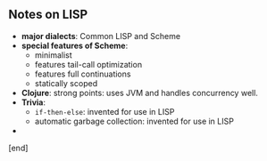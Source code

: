 ## Notes on LISP

 * **major dialects**: Common LISP and Scheme
 * **special features of Scheme**: 
   * minimalist
   * features tail-call optimization
   * features full continuations
   * statically scoped
 * **Clojure**: strong points: uses JVM and handles concurrency well.
 * **Trivia**:
   * `if-then-else`: invented for use in LISP
   * automatic garbage collection: invented for use in LISP
 * 

[end]